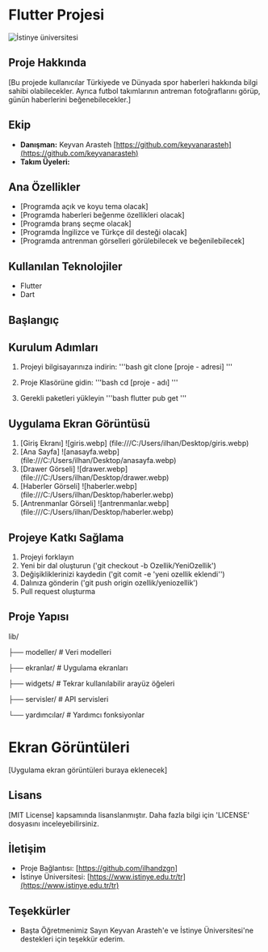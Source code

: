 # Flutter Projesi 

![İstinye üniversitesi](https://www.unitededucation.com/linklogoch/istinye-university-logo.png)

## Proje Hakkında 
[Bu projede kullanıcılar Türkiyede ve Dünyada spor haberleri hakkında bilgi sahibi olabilecekler. Ayrıca futbol takımlarının antreman fotoğraflarını görüp, günün haberlerini beğenebilecekler.]

## Ekip
-  **Danışman:**
 Keyvan Arasteh [https://github.com/keyvanarasteh](https://github.com/keyvanarasteh)
-  **Takım Üyeleri:**

## Ana Özellikler
- [Programda açık ve koyu tema olacak]
- [Programda haberleri beğenme özellikleri olacak]
- [Programda branş seçme olacak]
- [Programda İngilizce ve Türkçe dil desteği olacak]
- [Programda antrenman görselleri görülebilecek ve beğenilebilecek]

## Kullanılan Teknolojiler
- Flutter 
- Dart  

## Başlangıç

## Kurulum Adımları
1. Projeyi bilgisayarınıza indirin:
'''bash
git clone [proje - adresi]
'''

2. Proje Klasörüne gidin:
'''bash
cd [proje - adı]
'''

3. Gerekli paketleri yükleyin
'''bash
flutter pub get
'''
## Uygulama Ekran Görüntüsü
1. [Giriş Ekranı]
![giris.webp] (file:///C:/Users/ilhan/Desktop/giris.webp)
2. [Ana Sayfa]
![anasayfa.webp] (file:///C:/Users/ilhan/Desktop/anasayfa.webp) 
3. [Drawer Görseli]
![drawer.webp] (file:///C:/Users/ilhan/Desktop/drawer.webp)
4. [Haberler Görseli]
![haberler.webp] (file:///C:/Users/ilhan/Desktop/haberler.webp)
5. [Antrenmanlar Görseli]
![antrenmanlar.webp] (file:///C:/Users/ilhan/Desktop/haberler.webp)

## Projeye Katkı Sağlama
1. Projeyi forklayın 
2. Yeni bir dal oluşturun ('git checkout -b Ozellik/YeniOzellik')
3. Değişikliklerinizi kaydedin ('git comit -e 'yeni ozellik eklendi'')
4. Dalınıza gönderin ('git push origin ozellik/yeniozellik')
5. Pull request oluşturma

## Proje Yapısı
lib/

├── modeller/ # Veri modelleri

├── ekranlar/ # Uygulama ekranları

├── widgets/ # Tekrar kullanılabilir arayüz öğeleri

├── servisler/ # API servisleri

└── yardımcılar/ # Yardımcı fonksiyonlar

# Ekran Görüntüleri
[Uygulama ekran görüntüleri buraya eklenecek] 

## Lisans 
[MIT License] kapsamında lisanslanmıştır. Daha fazla bilgi için 'LICENSE' dosyasını inceleyebilirsiniz.

## İletişim
- Proje Bağlantısı: [https://github.com/ilhandzgn]
- İstinye Üniversitesi: [https://www.istinye.edu.tr/tr](https://www.istinye.edu.tr/tr)

## Teşekkürler

- Başta Öğretmenimiz Sayın Keyvan Arasteh'e ve İstinye Üniversitesi'ne destekleri için teşekkür ederim. 